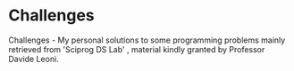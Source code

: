 # Challenges
Challenges - My personal solutions to some programming problems mainly retrieved from 'Sciprog DS Lab' , material kindly granted by Professor Davide Leoni.
